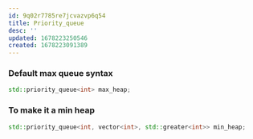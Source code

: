 ```yaml
---
id: 9q02r7785re7jcvazvp6q54
title: Priority_queue
desc: ''
updated: 1678223250546
created: 1678223091389
---
```


### Default max queue syntax
```cpp
std::priority_queue<int> max_heap;
```

### To make it a min heap
```cpp
std::priority_queue<int, vector<int>, std::greater<int>> min_heap;
```